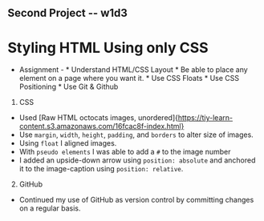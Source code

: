 ## Second Project -- w1d3
# Styling HTML Using only CSS

* Assignment - * Understand HTML/CSS Layout
               * Be able to place any element on a page where you want it.
               * Use CSS Floats
               * Use CSS Positioning
               * Use Git & Github

1. CSS
  * Used [Raw HTML octocats images, unordered]{https://tiy-learn-content.s3.amazonaws.com/16fcac8f-index.html}
  * Use `margin`, `width`, `height`, `padding`, and `borders` to alter size of images.
  * Using `float` I aligned images.
  * With `pseudo elements` I was able to add a `#` to the image number
  * I added an upside-down arrow using `position: absolute` and anchored it to the image-caption using `position: relative`.

2. GitHub
  * Continued my use of GitHub as version control by committing changes on a regular basis.
